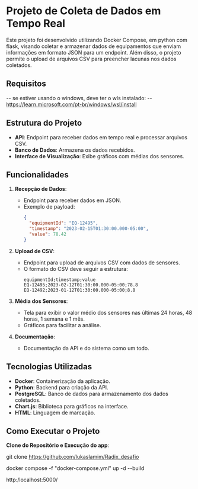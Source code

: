 # Projeto de Coleta de Dados em Tempo Real

Este projeto foi desenvolvido utilizando Docker Compose, em python com flask, visando coletar e armazenar dados de equipamentos que enviam informações em formato JSON para um endpoint. Além disso, o projeto permite o upload de arquivos CSV para preencher lacunas nos dados coletados.

## Requisitos
-- se estiver usando o windows, deve ter o wls instalado:
-- https://learn.microsoft.com/pt-br/windows/wsl/install

## Estrutura do Projeto

- **API**: Endpoint para receber dados em tempo real e processar arquivos CSV.
- **Banco de Dados**: Armazena os dados recebidos.
- **Interface de Visualização**: Exibe gráficos com médias dos sensores.

## Funcionalidades

1. **Recepção de Dados**:
   - Endpoint para receber dados em JSON.
   - Exemplo de payload:
     ```json
     {
       "equipmentId": "EQ-12495",
       "timestamp": "2023-02-15T01:30:00.000-05:00",
       "value": 78.42
     }
     ```

2. **Upload de CSV**:
   - Endpoint para upload de arquivos CSV com dados de sensores.
   - O formato do CSV deve seguir a estrutura:
     ```
     equipmentId;timestamp;value
     EQ-12495;2023-02-12T01:30:00.000-05:00;78.8
     EQ-12492;2023-01-12T01:30:00.000-05:00;8.8
     ```

3. **Média dos Sensores**:
   - Tela para exibir o valor médio dos sensores nas últimas 24 horas, 48 horas, 1 semana e 1 mês.
   - Gráficos para facilitar a análise.

4. **Documentação**:
   - Documentação da API e do sistema como um todo.

## Tecnologias Utilizadas

- **Docker**: Containerização da aplicação.
- **Python**: Backend para criação da API.
- **PostgreSQL**: Banco de dados para armazenamento dos dados coletados.
- **Chart.js**: Biblioteca para gráficos na interface.
- **HTML**: Linguagem de marcação.

## Como Executar o Projeto

**Clone do Repositório e Execução do app**:
   
git clone https://github.com/lukaslamim/Radix_desafio

docker compose -f "docker-compose.yml" up -d --build 

http:/localhost:5000/



